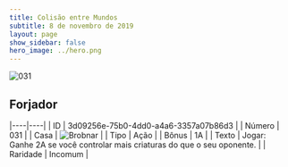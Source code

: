 ```yaml
---
title: Colisão entre Mundos
subtitle: 8 de novembro de 2019
layout: page
show_sidebar: false
hero_image: ../hero.png
---
```


![031](https://cdn.keyforgegame.com/media/card_front/pt/452_031_X2CRQPM6R4PM_pt.png)

## Forjador

|----|----|
| ID | 3d09256e-75b0-4dd0-a4a6-3357a07b86d3 |
| Número | 031 |
| Casa | ![Brobnar](https://archonarcana.com/images/thumb/e/e0/Brobnar.png/22px-Brobnar.png "Brobnar") |
| Tipo | Ação |
| Bônus | 1A |
| Texto | Jogar: Ganhe 2A se você controlar mais criaturas do que o seu oponente. |
| Raridade | Incomum |
